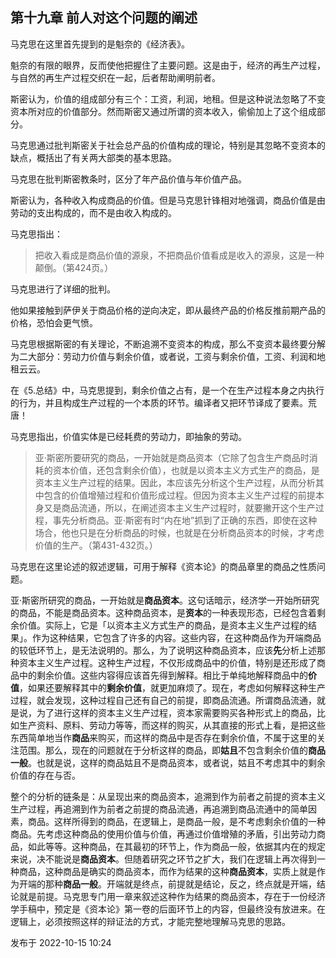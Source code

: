 ## 第十九章 前人对这个问题的阐述

马克思在这里首先提到的是魁奈的《经济表》。

魁奈的有限的眼界，反而使他把握住了主要问题。这是由于，经济的再生产过程，与自然的再生产过程交织在一起，后者帮助阐明前者。

斯密认为，价值的组成部分有三个：工资，利润，地租。但是这种说法忽略了不变资本所对应的价值部分。然而斯密又通过所谓的资本收入，偷偷加上了这个组成部分。

马克思通过批判斯密关于社会总产品的价值构成的理论，特别是其忽略不变资本的缺点，概括出了有关两大部类的基本思路。

马克思在批判斯密教条时，区分了年产品价值与年价值产品。

斯密认为，各种收入构成商品的价值。但是马克思针锋相对地强调，商品价值是由劳动的支出构成的，而不是由收入构成的。

马克思指出：

> 把收入看成是商品价值的源泉，不把商品价值看成是收入的源泉，这是一种颠倒。（第424页。）

马克思进行了详细的批判。

他如果接触到萨伊关于商品价格的逆向决定，即从最终产品的价格反推前期产品的价格，恐怕会更气愤。

马克思根据斯密的有关理论，不断追溯不变资本的构成，那么不变资本最终要分解为二大部分：劳动力价值与剩余价值，或者说，工资与剩余价值，工资、利润和地租云云。

在《5.总结》中，马克思提到，剩余价值之占有，是一个在生产过程本身之内执行的行为，并且构成生产过程的一个本质的环节。编译者又把环节译成了要素。荒唐！

马克思指出，价值实体是已经耗费的劳动力，即抽象的劳动。

> 亚·斯密所要研究的商品，一开始就是商品资本（它除了包含生产商品时消耗的资本价值，还包含剩余价值），也就是以资本主义方式生产的商品，是资本主义生产过程的结果。因此，本应该先分析这个生产过程，从而分析其中包含的价值增殖过程和价值形成过程。但因为资本主义生产过程的前提本身又是商品流通，所以，在阐述资本主义生产过程时，就要撇开这个生产过程，事先分析商品。亚·斯密有时“内在地”抓到了正确的东西，即使在这种场合，他也只是在分析商品的时候，也就是在分析商品资本的时候，才考虑价值的生产。（第431-432页。）

马克思在这里论述的叙述逻辑，可用于解释《资本论》的商品章里的商品之性质问题。

亚·斯密所研究的商品，一开始就是**商品资本**。这句话暗示，经济学一开始所研究的商品，不能是商品资本。这种商品资本，是**资本**的一种表现形态，已经包含着剩余价值。实际上，它是「以资本主义方式生产的商品，是资本主义生产过程的结果」。作为这种结果，它包含了许多的内容。这些内容，在这种商品作为开端商品的较低环节上，是无法说明的。那么，为了说明这种商品资本，应该**先**分析上述那种资本主义生产过程。这种生产过程，不仅形成商品中的价值，特别是还形成了商品中的剩余价值。这些内容得应该首先得到解释。相比于单纯地解释商品中的**价值**，如果还要解释其中的**剩余价值**，就更加麻烦了。现在，考虑如何解释这种生产过程，就会发现，这种过程自己还有自己的前提，即商品流通。所谓商品流通，就是说，为了进行这样的资本主义生产过程，资本家需要购买各种形式上的商品，比如生产资料、原料、劳动力等等，而这样的购买，从其直接的形式上看，是把这些东西简单地当作**商品**来购买，而这样的商品中是否存在剩余价值，不属于这里的关注范围。那么，现在的问题就在于分析这样的商品，即**姑且**不包含剩余价值的**商品一般**。也就是说，这样的商品姑且不是商品资本，或者说，姑且不考虑其中的剩余价值的存在与否。

整个的分析的链条是：从呈现出来的商品资本，追溯到作为前者之前提的资本主义生产过程，再追溯到作为前者之前提的商品流通，再追溯到商品流通中的简单因素，商品。这样所得到的商品，在逻辑上，是商品一般，是不考虑剩余价值的一种商品。先考虑这种商品的使用价值与价值，再通过价值增殖的矛盾，引出劳动力商品，如此等等。这种商品，在其最初的环节上，作为商品一般，依据其内在的规定来说，决不能说是**商品资本**。但随着研究之环节之扩大，我们在逻辑上再次得到一种商品，这种商品是确实的商品资本，而作为结果的这种**商品资本**，实质上就是作为开端的那种**商品一般**。开端就是终点，前提就是结论，反之，终点就是开端，结论就是前提。马克思专门用一章来叙述这种作为结果的商品资本，存在于一份经济学手稿中，预定是《资本论》第一卷的后面环节上的内容，但最终没有放进来。在逻辑上，必须按照这样的辩证法的方式，才能完整地理解马克思的思路。

发布于 2022-10-15 10:24
